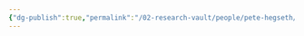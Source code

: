 ```yaml
---
{"dg-publish":true,"permalink":"/02-research-vault/people/pete-hegseth/","updated":"2025-08-21T16:43:22.654-04:00"}
---
```


